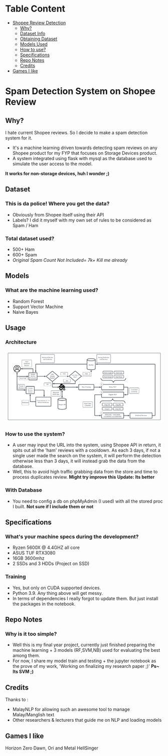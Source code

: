 <!-- TOC -->
# Table Content
- [Shopee Review Detection](#spam-detection-system-on-shopee-review)
  - [Why?](#why)
  - [Dataset Info](#dataset)
  - [Obtaining Dataset](#this-is-da-police-where-you-get-the-data)
  - [Models Used](#models)
  - [How to use?](#usage)
  - [Specifications](#specifications)
  - [Repo Notes](#repo-notes)
  - [Credits](#credits)
- [Games I like](#games-i-like)

<!-- /TOC -->

# Spam Detection System on Shopee Review

## Why?
I hate current Shopee reviews. So I decide to make a spam detection system for it.

* It's a machine learning driven towards detecting spam reviews on any Shopee product for my FYP that focuses on Storage Devices product. 
* A system integrated using flask with mysql as the database used to simulate the user access to the model.

**It works for non-storage devices, huh I wonder ;)** 


## Dataset
### This is da police! Where you get the data?
* Obviously from Shopee itself using their API 
* Labels? I did it myself with my own set of rules to be considered as Spam / Ham

### Total dataset used?
- 500+ Ham
- 600+ Spam <br>
- *Original Spam Count Not Included= 7k+ Kill me already*


## Models
### What are the machine learning used?
* Random Forest
* Support Vector Machine
* Naive Bayes


## Usage
### Architecture
![plot](./docs/System%20Architecture.jpeg)

### How to use the system?
* A user may input the URL into the system, using Shopee API in return, it spits out all the 'ham' reviews with a cooldown. As each 3 days, if not a single user made the search on the system, it will perform the detection otherwise less than 3 days, it will instead grab the data from the database.
* Well, this to avoid high traffic grabbing data from the store and time to process duplicates review.
**Might try improve this**
**Update: Its better**

### With Database
- You need to config a db on phpMyAdmin (I used) with all the stored proc I built.
**Not sure if I include them or not**


## Specifications
### What's your machine specs during the development?
* Ryzen 5600X @ 4.4GHZ all core
* ASUS TUF RTX3080
* 16GB 3600mhz
* 2 SSDs and 3 HDDs (Project on SSD)

### Training
* Yes, but only on CUDA supported devices. 
* Python 3.9. Any thing above will get messy.
* In terms of dependencies I really forgot to update them. But just install the packages in the notebook.


## Repo Notes
### Why is it too simple?
- Well this is my final year project, currently just finished preparing the machine learning + 3 models (RF,SVM,NB) used for evaluating the best among them. <br>
- For now, I share my model train and testing + the jupyter notebook as the prove of my work, 'Working on finalizing my research paper ;)'
**Ps~ Its SVM ;)**

## Credits
Thanks to :
- MalayNLP for allowing such an awesome tool to manage Malay/Manglish text
- Other researchers & lecturers that guide me on NLP and loading models


## Games I like
Horizon Zero Dawn, Ori and Metal HellSinger


